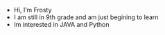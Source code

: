 - Hi, I’m Frosty
- I am still in 9th grade and am just begining to learn
- Im interested in JAVA and Python

<!---
FrostyLikesMc/FrostyLikesMc is a ✨ special ✨ repository because its `README.md` (this file) appears on your GitHub profile.
You can click the Preview link to take a look at your changes.
--->
